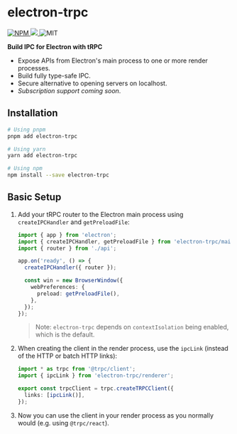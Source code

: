 # electron-trpc

<p>
  <a href="https://www.npmjs.com/package/electron-trpc">
    <img alt="NPM" src="https://img.shields.io/npm/v/electron-trpc"/>
  </a>
  <a href="https://codecov.io/gh/jsonnull/electron-trpc"> 
  <img src="https://codecov.io/gh/jsonnull/electron-trpc/branch/main/graph/badge.svg?token=DU33O0D9LZ"/> 
  </a>
  <span>
    <img alt="MIT" src="https://img.shields.io/npm/l/electron-trpc"/>
  </span>
</p>

<p></p>

**Build IPC for Electron with tRPC**

- Expose APIs from Electron's main process to one or more render processes.
- Build fully type-safe IPC.
- Secure alternative to opening servers on localhost.
- _Subscription support coming soon_.

## Installation

```sh
# Using pnpm
pnpm add electron-trpc

# Using yarn
yarn add electron-trpc

# Using npm
npm install --save electron-trpc
```

## Basic Setup

1. Add your tRPC router to the Electron main process using `createIPCHandler` and `getPreloadFile`:

   ```ts
   import { app } from 'electron';
   import { createIPCHandler, getPreloadFile } from 'electron-trpc/main';
   import { router } from './api';

   app.on('ready', () => {
     createIPCHandler({ router });

     const win = new BrowserWindow({
       webPreferences: {
         preload: getPreloadFile(),
       },
     });
   });
   ```

   > Note: `electron-trpc` depends on `contextIsolation` being enabled, which is the default.

2. When creating the client in the render process, use the `ipcLink` (instead of the HTTP or batch HTTP links):

   ```ts
   import * as trpc from '@trpc/client';
   import { ipcLink } from 'electron-trpc/renderer';

   export const trpcClient = trpc.createTRPCClient({
     links: [ipcLink()],
   });
   ```

3. Now you can use the client in your render process as you normally would (e.g. using `@trpc/react`).
